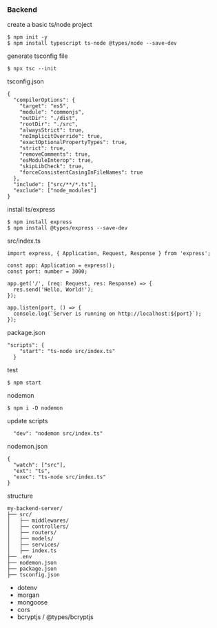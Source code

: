 ### Backend
create a basic ts/node project
```
$ npm init -y
$ npm install typescript ts-node @types/node --save-dev
```

generate tsconfig file
```
$ npx tsc --init
```

tsconfig.json
```
{
  "compilerOptions": {
    "target": "es5",
    "module": "commonjs",
    "outDir": "./dist",
    "rootDir": "./src",
    "alwaysStrict": true,
    "noImplicitOverride": true,
    "exactOptionalPropertyTypes": true,
    "strict": true,
    "removeComments": true,
    "esModuleInterop": true,
    "skipLibCheck": true,
    "forceConsistentCasingInFileNames": true
  },
  "include": ["src/**/*.ts"],
  "exclude": ["node_modules"]
}
```

install ts/express
```
$ npm install express
$ npm install @types/express --save-dev
```

src/index.ts
```
import express, { Application, Request, Response } from 'express';

const app: Application = express();
const port: number = 3000;

app.get('/', (req: Request, res: Response) => {
  res.send('Hello, World!');
});

app.listen(port, () => {
  console.log(`Server is running on http://localhost:${port}`);
});
```

package.json
```
"scripts": {
    "start": "ts-node src/index.ts"
  }
```

test
```
$ npm start
```

nodemon
```
$ npm i -D nodemon
```
update scripts
```
  "dev": "nodemon src/index.ts"
```

nodemon.json
```
{
  "watch": ["src"],
  "ext": "ts",
  "exec": "ts-node src/index.ts"
}
```

structure
```
my-backend-server/
├── src/
│   ├── middlewares/
│   ├── controllers/
│   ├── routers/
│   ├── models/
│   ├── services/
│   ├── index.ts
├── .env
├── nodemon.json
├── package.json
├── tsconfig.json
```

- dotenv
- morgan
- mongoose
- cors
- bcryptjs / @types/bcryptjs
